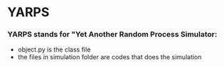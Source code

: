 # YARPS
### YARPS stands for "Yet Another Random Process Simulator:

- object.py is the class file
- the files in simulation folder are codes that does the simulation
